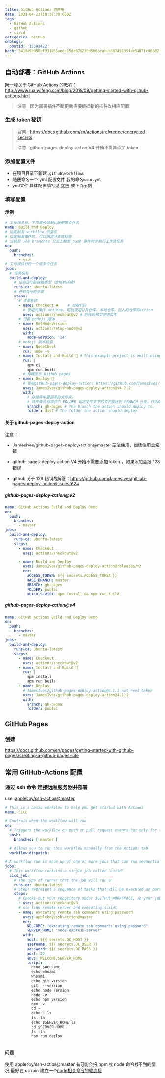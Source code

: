 ```yaml
---
title: GitHub Actions 的使用
date: 2021-04-23T10:37:38.000Z
tags:
  - GitHub Actions
  - github
  - ci/cd
categories: Github
cnblogs:
  postid: '15392422'
hash: 3418a9b058bf331035aedc15de670230d5b03cabda88749135fde5487fe06882
---
```


## 自动部署：GitHub Actions

阮一峰关于 GitHub Actions 的教程： <http://www.ruanyifeng.com/blog/2019/09/getting-started-with-github-actions.html>

> 注意：因为部署插件不断更新需要根据新的插件改相应配置

### 生成 **token** 秘钥

> 官网：<https://docs.github.com/en/actions/reference/encrypted-secrets>
>
> 注意：github-pages-deploy-action V4 开始不需要添加 token

### 添加配置文件

- 在项目目录下新建`.github\workflows`
- 随便命名一个 yml 配置文件 我的命名`main.yml`
- yml文件 具体配置填写见 [文档](https://docs.github.com/en/actions/learn-github-actions/workflow-syntax-for-github-actions) 或下面示例

### 填写配置

#### 示例

```yaml
# 工作流名称，不设置的话默认取配置文件名
name: Build and Deploy
# 指定触发 workflow 的条件
# 指定触发事件时，可以限定分支或标签
# 当前是 只有 branches 分支上触发 push 事件时才执行工作流任务
on:
  push:
    branches:
      - main
# 工作流执行的一个或多个任务
jobs:
  # 任务名称
  build-and-deploy:
    # 任务运行的容器类型（虚拟机环境）
    runs-on: ubuntu-latest
    # 任务执行的步骤
    steps:
      # 步骤名称
      - name: Checkout 🛎️    # 拉取代码
        # 使用的操作 actions，可以使用公共仓库，本地仓库，别人的仓库的action
        uses: actions/checkout@v2 # 将代码拷贝到虚机中
      # 设置 nodejs 版本
      - name: SetNodeVersion
        uses: actions/setup-node@v2
        with:
          node-version: '14'
      # nodejs 版本检查
      - name: NodeCheck
        run: node -v
      - name: Install and Build 🔧 # This example project is built using npm and outputs the result to the 'build' folder. Replace with the commands required to build your project, or remove this step entirely if your site is pre-built.
        run: |
          npm ci
          npm run build
        # 构建发布 Github pages
      - name: Deploy 🚀
        # 使用github-pages-deploy-action: https://github.com/JamesIves/github-pages-deploy-action/tree/master
        uses: JamesIves/github-pages-deploy-action@v4.2.2
        with:
          # 存储库中要部署的文件夹。
          # 该步骤会将项目中 FOLDER 指定文件夹下的文件推送到 BRANCH 分支，作为Github Pages 部署的内容。
          branch: gh-pages # The branch the action should deploy to.
          folder: dist # The folder the action should deploy.
```

#### 关于 github-pages-deploy-action

注意：

- JamesIves/github-pages-deploy-action@master 无法使用，继续使用会报错

- github-pages-deploy-action V4 开始不需要添加 token ，如果添加会报 128 错误

- github 关于 128 错误的解答：<https://github.com/JamesIves/github-pages-deploy-action/issues/624>

##### github-pages-deploy-action@v2

```yaml
name: GitHub Actions Build and Deploy Demo
on:
  push:
    branches:
      - master
jobs:
  build-and-deploy:
    runs-on: ubuntu-latest
    steps:
      - name: Checkout
        uses: actions/checkout@v2

      - name: Build and Deploy
        uses: JamesIves/github-pages-deploy-action@releases/v2
        env:
          ACCESS_TOKEN: ${{ secrets.ACCESS_TOKEN }}
          BASE_BRANCH: master
          BRANCH: gh-pages
          FOLDER: public
          BUILD_SCRIPT: npm install && npm run build
```

##### github-pages-deploy-action@v4

```yaml
name: GitHub Actions Build and Deploy Demo
on:
  push:
    branches:
      - master
jobs:
  build-and-deploy:
    runs-on: ubuntu-latest
    steps:
      - name: Checkout
        uses: actions/checkout@v2
      - name: Install and Build 🔧
        run: |
          npm install
          npm run build
      - name: Deploy
        # JamesIves/github-pages-deploy-action@4.1.1 not need token
        uses: JamesIves/github-pages-deploy-action@4.1.1
        with:
          branch: gh-pages
          folder: public
```

## GitHub Pages

### 创建

<https://docs.github.com/en/pages/getting-started-with-github-pages/creating-a-github-pages-site>

## 常用 GitHub-Actions 配置

### 通过 ssh 命令 连接远程服务器并部署

use :[appleboy/ssh-action@master](https://github.com/marketplace/actions/ssh-remote-commands)

```yml
# This is a basic workflow to help you get started with Actions
name: CICD

# Controls when the workflow will run
on:
  # Triggers the workflow on push or pull request events but only for the master branch
  push:
    branches: [ master ]

  # Allows you to run this workflow manually from the Actions tab
  workflow_dispatch:

# A workflow run is made up of one or more jobs that can run sequentially or in parallel
jobs:
  # This workflow contains a single job called "build"
  cicd_job:
    # The type of runner that the job will run on
    runs-on: ubuntu-latest
    # Steps represent a sequence of tasks that will be executed as part of the job
    steps:
      # Checks-out your repository under $GITHUB_WORKSPACE, so your job can access it
      - uses: actions/checkout@v3
      # ssh link remote server and executing script
      - name: executing remote ssh commands using password
        uses: appleboy/ssh-action@master
        env:
          WELCOME: "executing remote ssh commands using password"
          SERVER_HOME: "node-express-server" 
        with:
          host: ${{ secrets.DC_HOST }}
          username: ${{ secrets.DC_USER }}
          password: ${{ secrets.DC_PASS }}
          port: 22
          envs: WELCOME,SERVER_HOME
          script: |
            echo $WELCOME 
            echo whoami 
            whoami  
            echo git version
            git  --version 
            echo node version
            node -v
            echo npm version
            npm -v
            cd ~ 
            echo ~ ls
            ls -la 
            echo $SERVER_HOME ls
            cd $SERVER_HOME
            ls -la 
            npm run deploy  
         
```

#### 问题

 使用 appleboy/ssh-action@master 有可能会报 npm 或 node 命令找不到的情况
 最好在 usr/bin 建立一个[node相关命令的软连接](https://blog.bitbw.top/Nodejs/Linux%E7%B3%BB%E7%BB%9F%E5%AE%89%E8%A3%85Nodejs/)
